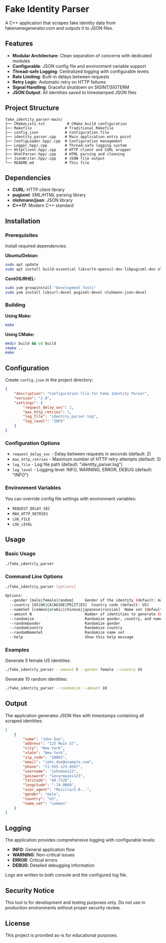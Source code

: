 # Fake Identity Parser

A C++ application that scrapes fake identity data from fakenamegenerator.com and outputs it to JSON files.

## Features

- **Modular Architecture**: Clean separation of concerns with dedicated modules
- **Configurable**: JSON config file and environment variable support
- **Thread-safe Logging**: Centralized logging with configurable levels
- **Rate Limiting**: Built-in delays between requests
- **Retry Logic**: Automatic retry on HTTP failures
- **Signal Handling**: Graceful shutdown on SIGINT/SIGTERM
- **JSON Output**: All identities saved to timestamped JSON files

## Project Structure

```
fake_identity_parser-main/
├── CMakeLists.txt          # CMake build configuration
├── Makefile               # Traditional Makefile
├── config.json            # Configuration file
├── identity_parser.cpp    # Main application entry point
├── ConfigLoader.hpp/.cpp  # Configuration management
├── Logger.hpp/.cpp        # Thread-safe logging system
├── HttpClient.hpp/.cpp    # HTTP client and CURL wrapper
├── HtmlParser.hpp/.cpp    # HTML parsing and cleaning
├── JsonWriter.hpp/.cpp    # JSON file output
└── README.md              # This file
```

## Dependencies

- **CURL**: HTTP client library
- **pugixml**: XML/HTML parsing library
- **nlohmann/json**: JSON library
- **C++17**: Modern C++ standard

## Installation

### Prerequisites

Install required dependencies:

**Ubuntu/Debian:**
```bash
sudo apt update
sudo apt install build-essential libcurl4-openssl-dev libpugixml-dev nlohmann-json3-dev
```

**CentOS/RHEL:**
```bash
sudo yum groupinstall "Development Tools"
sudo yum install libcurl-devel pugixml-devel nlohmann-json-devel
```

### Building

**Using Make:**
```bash
make
```

**Using CMake:**
```bash
mkdir build && cd build
cmake ..
make
```

## Configuration

Create `config.json` in the project directory:

```json
{
    "description": "Configuration file for Fake Identity Parser",
    "version": "2.0",
    "settings": {
        "request_delay_sec": 2,
        "max_http_retries": 3,
        "log_file": "identity_parser.log",
        "log_level": "INFO"
    }
}
```

### Configuration Options

- `request_delay_sec` - Delay between requests in seconds (default: 2)
- `max_http_retries` - Maximum number of HTTP retry attempts (default: 3)
- `log_file` - Log file path (default: "identity_parser.log")
- `log_level` - Logging level: INFO, WARNING, ERROR, DEBUG (default: "INFO")

### Environment Variables

You can override config file settings with environment variables:
- `REQUEST_DELAY_SEC`
- `MAX_HTTP_RETRIES`
- `LOG_FILE`
- `LOG_LEVEL`

## Usage

### Basic Usage

```bash
./fake_identity_parser
```

### Command Line Options

```bash
./fake_identity_parser [options]

Options:
  --gender [male|female|random]     Gender of the identity (default: male)
  --country [US|UK|CA|AU|DE|FR|IT|ES]  Country code (default: US)
  --nameSet [common|arabic|chinese|japanese|russian]  Name set (default: common)
  --amount N                        Number of identities to generate (default: 1, max: 100)
  --randomize                       Randomize gender, country, and name set
  --randomGender                    Randomize gender
  --randomCountry                   Randomize country
  --randomNameSet                   Randomize name set
  --help                            Show this help message
```

### Examples

Generate 5 female US identities:
```bash
./fake_identity_parser --amount 5 --gender female --country US
```

Generate 10 random identities:
```bash
./fake_identity_parser --randomize --amount 10
```

## Output

The application generates JSON files with timestamps containing all scraped identities:

```json
[
    {
        "name": "John Doe",
        "address": "123 Main St",
        "city": "New York",
        "state": "New York",
        "zip_code": "10001",
        "email": "john.doe@example.com",
        "phone": "+1-555-123-4567",
        "username": "johndoe123",
        "password": "securepass123",
        "latitude": "40.7128",
        "longitude": "-74.0060",
        "user_agent": "Mozilla/5.0...",
        "gender": "male",
        "country": "US",
        "name_set": "common"
    }
]
```

## Logging

The application provides comprehensive logging with configurable levels:
- **INFO**: General application flow
- **WARNING**: Non-critical issues
- **ERROR**: Critical errors
- **DEBUG**: Detailed debugging information

Logs are written to both console and the configured log file.

## Security Notice

This tool is for development and testing purposes only. Do not use in production environments without proper security review.

## License

This project is provided as-is for educational purposes.
